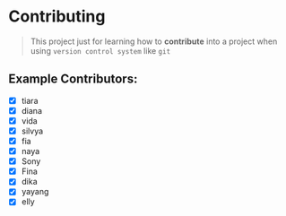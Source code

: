 # Contributing

> This project just for learning how to **contribute** into a project when using `version control system` like `git`

## Example Contributors:

- [x] tiara
- [x] diana
- [x] vida
- [x] silvya
- [x] fia
- [x] naya
- [x] Sony
- [x] Fina
- [x] dika
- [x] yayang
- [x] elly
